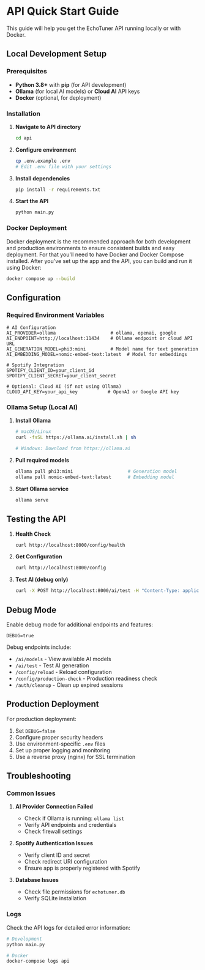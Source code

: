 # API Quick Start Guide

This guide will help you get the EchoTuner API running locally or with Docker.

## Local Development Setup

### Prerequisites

- **Python 3.8+** with **pip** (for API development)
- **Ollama** (for local AI models) or **Cloud AI** API keys
- **Docker** (optional, for deployment)

### Installation

1. **Navigate to API directory**
    ```bash
    cd api
    ```

2. **Configure environment**
    ```bash
    cp .env.example .env
    # Edit .env file with your settings
    ```

3. **Install dependencies**
    ```bash
    pip install -r requirements.txt
    ```

4. **Start the API**
    ```bash
    python main.py
    ```

### Docker Deployment
Docker deployment is the recommended approach for both development and production environments to ensure consistent builds and easy deployment.
For that you'll need to have Docker and Docker Compose installed.
After you've set up the app and the API, you can build and run it using Docker:

```bash
docker compose up --build
```

## Configuration

### Required Environment Variables

```env
# AI Configuration
AI_PROVIDER=ollama                    # ollama, openai, google
AI_ENDPOINT=http://localhost:11434    # Ollama endpoint or cloud API URL
AI_GENERATION_MODEL=phi3:mini         # Model name for text generation
AI_EMBEDDING_MODEL=nomic-embed-text:latest  # Model for embeddings

# Spotify Integration
SPOTIFY_CLIENT_ID=your_client_id
SPOTIFY_CLIENT_SECRET=your_client_secret

# Optional: Cloud AI (if not using Ollama)
CLOUD_API_KEY=your_api_key           # OpenAI or Google API key
```

### Ollama Setup (Local AI)

1. **Install Ollama**
    ```bash
    # macOS/Linux
    curl -fsSL https://ollama.ai/install.sh | sh

    # Windows: Download from https://ollama.ai
    ```

2. **Pull required models**
    ```bash
    ollama pull phi3:mini                    # Generation model
    ollama pull nomic-embed-text:latest      # Embedding model
    ```

3. **Start Ollama service**
    ```bash
    ollama serve
    ```

## Testing the API

1. **Health Check**
    ```bash
    curl http://localhost:8000/config/health
    ```

2. **Get Configuration**
    ```bash
    curl http://localhost:8000/config
    ```

3. **Test AI (debug only)**
    ```bash
    curl -X POST http://localhost:8000/ai/test -H "Content-Type: application/json" -d '{"prompt": "Hello, world!"}'
    ```

## Debug Mode

Enable debug mode for additional endpoints and features:

```env
DEBUG=true
```

Debug endpoints include:
- `/ai/models` - View available AI models
- `/ai/test` - Test AI generation
- `/config/reload` - Reload configuration
- `/config/production-check` - Production readiness check
- `/auth/cleanup` - Clean up expired sessions

## Production Deployment

For production deployment:

1. Set `DEBUG=false`
2. Configure proper security headers
3. Use environment-specific `.env` files
4. Set up proper logging and monitoring
5. Use a reverse proxy (nginx) for SSL termination

## Troubleshooting

### Common Issues

1. **AI Provider Connection Failed**
    - Check if Ollama is running: `ollama list`
    - Verify API endpoints and credentials
    - Check firewall settings

2. **Spotify Authentication Issues**
    - Verify client ID and secret
    - Check redirect URI configuration
    - Ensure app is properly registered with Spotify

3. **Database Issues**
    - Check file permissions for `echotuner.db`
    - Verify SQLite installation

### Logs

Check the API logs for detailed error information:
```bash
# Development
python main.py

# Docker
docker-compose logs api
```
